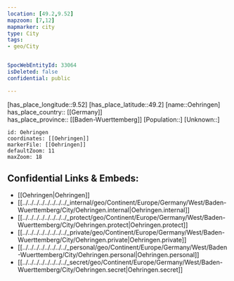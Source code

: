 ```yaml
---
location: [49.2,9.52] 
mapzoom: [7,12] 
mapmarker: city 
type: City
tags:
- geo/City


SpocWebEntityId: 33064
isDeleted: false
confidential: public

---
```

[has_place_longitude::9.52] 
[has_place_latitude::49.2] 
[name::Oehringen] 
has_place_country:: [[Germany]]  
has_place_province:: [[Baden-Wuerttemberg]] 
[Population::] 
[Unknown::] 


```leaflet
id: Oehringen
coordinates: [[Oehringen]] 
markerFile: [[Oehringen]] 
defaultZoom: 11 
maxZoom: 18
```


## Confidential Links & Embeds: 
- [[Oehringen|Oehringen]]  
- [[../../../../../../../../_internal/geo/Continent/Europe/Germany/West/Baden-Wuerttemberg/City/Oehringen.internal|Oehringen.internal]] 
- [[../../../../../../../../_protect/geo/Continent/Europe/Germany/West/Baden-Wuerttemberg/City/Oehringen.protect|Oehringen.protect]] 
- [[../../../../../../../../_private/geo/Continent/Europe/Germany/West/Baden-Wuerttemberg/City/Oehringen.private|Oehringen.private]] 
- [[../../../../../../../../_personal/geo/Continent/Europe/Germany/West/Baden-Wuerttemberg/City/Oehringen.personal|Oehringen.personal]] 
- [[../../../../../../../../_secret/geo/Continent/Europe/Germany/West/Baden-Wuerttemberg/City/Oehringen.secret|Oehringen.secret]] 
